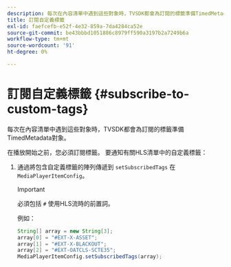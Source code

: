 ```yaml
---
description: 每次在內容清單中遇到這些對象時，TVSDK都會為訂閱的標籤準備TimedMetadata對象。
title: 訂閱自定義標籤
exl-id: faefcefb-e52f-4e32-859a-7da4284ca52e
source-git-commit: be43bbbd1051886c8979ff590a3197b2a7249b6a
workflow-type: tm+mt
source-wordcount: '91'
ht-degree: 0%

---
```


# 訂閱自定義標籤 {#subscribe-to-custom-tags}

每次在內容清單中遇到這些對象時，TVSDK都會為訂閱的標籤準備TimedMetadata對象。

在播放開始之前，您必須訂閱標籤。 要通知有關HLS清單中的自定義標籤：

1. 通過將包含自定義標籤的陣列傳遞到 `setSubscribedTags` 在 `MediaPlayerItemConfig`。

   >[!IMPORTANT]
   >
   >必須包括 `#` 使用HLS流時的前置詞。

   例如：

   ```java
   String[] array = new String[3]; 
   array[0] = "#EXT-X-ASSET"; 
   array[1] = "#EXT-X-BLACKOUT"; 
   array[2] = "#EXT-OATCLS-SCTE35"; 
   MediaPlayerItemConfig.setSubscribedTags(array);
   ```
